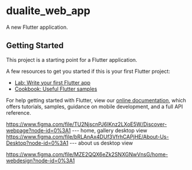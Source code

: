 # dualite_web_app

A new Flutter application.

## Getting Started

This project is a starting point for a Flutter application.

A few resources to get you started if this is your first Flutter project:

- [Lab: Write your first Flutter app](https://flutter.dev/docs/get-started/codelab)
- [Cookbook: Useful Flutter samples](https://flutter.dev/docs/cookbook)

For help getting started with Flutter, view our
[online documentation](https://flutter.dev/docs), which offers tutorials,
samples, guidance on mobile development, and a full API reference.


https://www.figma.com/file/TU2NjscnPJ6IKnz2LXoE5W/Discover-webpage?node-id=0%3A1 --- home, gallery desktop view
https://www.figma.com/file/bRLAnAx4DUf3VfrhCAPjHE/About-Us-Desktop?node-id=0%3A1 --- about us desktop view

https://www.figma.com/file/MZE2QQX6eZk2SNXGNwVnsG/home-webdesign?node-id=0%3A1
